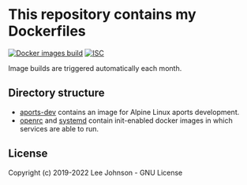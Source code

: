 # This repository contains my Dockerfiles

[![Docker images build](https://github.com/j8r/dockerfiles/actions/workflows/build.yml/badge.svg)](https://github.com/j8r/dockerfiles/actions/workflows/build.yml)
[![ISC](https://img.shields.io/badge/License-ISC-blue.svg?style=flat-square)](https://en.wikipedia.org/wiki/ISC_license)

Image builds are triggered automatically each month.

## Directory structure

- [aports-dev](./aports-dev) contains an image for Alpine Linux aports development.
- [openrc](./openrc) and [systemd](./systemd) contain init-enabled docker images in which services are able to run.

## License

Copyright (c) 2019-2022 Lee Johnson - GNU License
